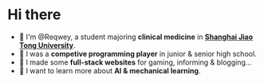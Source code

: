 # Hi there

- 👋 I'm @Reqwey, a student majoring **clinical medicine** in [**Shanghai Jiao Tong University**](https://www.sjtu.edu.cn).
- 🎯 I was a **competive programming player** in junior & senior high school.
- 🛜 I made some **full-stack websites** for gaming, informing & blogging...
- 🤖 I want to learn more about **AI & mechanical learning**.

<!---
Reqwey/Reqwey is a ✨ special ✨ repository because its `README.md` (this file) appears on your GitHub profile.
You can click the Preview link to take a look at your changes.
--->
